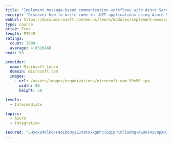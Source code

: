 ```yaml
---
title: "Implement message-based communication workflows with Azure Service Bus"
excerpt: "Discover how to write code in .NET applications using Azure Service Bus for communications that can handle high demand, low bandwidth, and hardware failures."
webUrl: https://docs.microsoft.com/en-us/learn/modules/implement-message-workflows-with-service-bus/
type: course
price: Free
length: PT54M
ratings:
  count: 3009
  average: 4.6510468
heat: 53

provider:
  name: Microsoft Learn
  domain: microsoft.com
  images:
    - url: /assets/images/organizations/microsoft.com-50x50.jpg
      width: 50
      height: 50

levels:
  - Intermediate

topics:
  - Azure
  - Integration

secured: "LHyoxOdKlkq/FaoIDb0y2ZStzKoxkgKhcTuqiDPKmlladWg+AGUUT4IvWpXN3byRtzsu6NKEw/Afc7htOl1wNCPpRGeVdFujy9x1i0zxFPjANS+Hot68mSeaOIxe6dUi0kYJRjsk+x90Te0J/M32aremiso95cgyIu4lIufvkMXxcAnmbnDY7LZyAmesMjXHSKjx/bapU+Us7QAruD+XAynoVnpwEfML1ECv8pt1H3hbeWSjv2R8LkOxBV1UlDIErz0GqtBB5is59fEiSdqA5pD0WgCX+56ZGjDO7LdM0k/4iDrUQVMn6mi5N3Qqc4eJfgd5H1yH0uMBgnF5pKQ9YDys5L+1HDpIm3g7aAYpMoKEVoBzseQhhqZdR7ZlfWGlmniuQgGff383KIN4rvrvU8tM06SzvvGf6tK0VyrcZxU=;LKbc7QvPuFKyps9YZjVeDw=="
---
```


